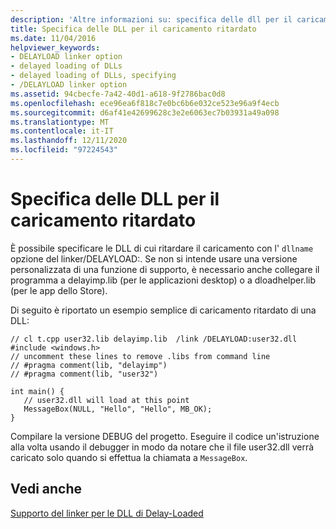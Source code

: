 ```yaml
---
description: 'Altre informazioni su: specifica delle dll per il caricamento ritardato'
title: Specifica delle DLL per il caricamento ritardato
ms.date: 11/04/2016
helpviewer_keywords:
- DELAYLOAD linker option
- delayed loading of DLLs
- delayed loading of DLLs, specifying
- /DELAYLOAD linker option
ms.assetid: 94cbecfe-7a42-40d1-a618-9f2786bac0d8
ms.openlocfilehash: ece96ea6f818c7e0bc6b6e032ce523e96a9f4ecb
ms.sourcegitcommit: d6af41e42699628c3e2e6063ec7b03931a49a098
ms.translationtype: MT
ms.contentlocale: it-IT
ms.lasthandoff: 12/11/2020
ms.locfileid: "97224543"
---
```

# <a name="specifying-dlls-to-delay-load"></a>Specifica delle DLL per il caricamento ritardato

È possibile specificare le DLL di cui ritardare il [](delayload-delay-load-import.md)caricamento con l' `dllname` opzione del linker/DELAYLOAD:. Se non si intende usare una versione personalizzata di una funzione di supporto, è necessario anche collegare il programma a delayimp.lib (per le applicazioni desktop) o a dloadhelper.lib (per le app dello Store).

Di seguito è riportato un esempio semplice di caricamento ritardato di una DLL:

```
// cl t.cpp user32.lib delayimp.lib  /link /DELAYLOAD:user32.dll
#include <windows.h>
// uncomment these lines to remove .libs from command line
// #pragma comment(lib, "delayimp")
// #pragma comment(lib, "user32")

int main() {
   // user32.dll will load at this point
   MessageBox(NULL, "Hello", "Hello", MB_OK);
}
```

Compilare la versione DEBUG del progetto. Eseguire il codice un'istruzione alla volta usando il debugger in modo da notare che il file user32.dll verrà caricato solo quando si effettua la chiamata a `MessageBox`.

## <a name="see-also"></a>Vedi anche

[Supporto del linker per le DLL di Delay-Loaded](linker-support-for-delay-loaded-dlls.md)
